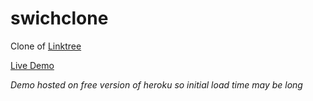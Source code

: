 # swichclone

Clone of [Linktree](https://linktr.ee)

[Live Demo](https://swichclone.herokuapp.com/)

_Demo hosted on free version of heroku so initial load time may be long_
